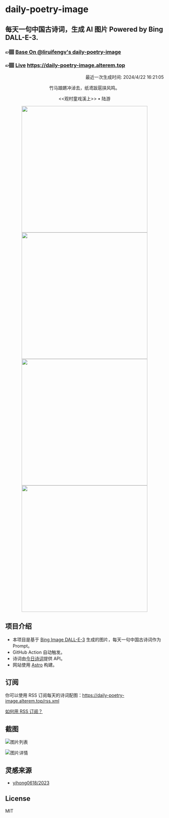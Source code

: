 
# daily-poetry-image

## 每天一句中国古诗词，生成 AI 图片 Powered by Bing DALL-E-3.

### 👉🏽 [Base On @liruifengv's daily-poetry-image](https://github.com/liruifengv/daily-poetry-image)

### 👉🏽 [Live](https://daily-poetry-image.alterem.top/) https://daily-poetry-image.alterem.top

<p align="right">
  最近一次生成时间: 2024/4/22 16:21:05
</p>
<p align="center">
竹马踉蹡冲淖去，纸鸢跋扈挟风鸣。
</p>
<p align="center">
<<观村童戏溪上>> • 陆游
</p>
<p align="center">
<img src="https://tse1.mm.bing.net/th/id/OIG2.zoVdG3GuGH2x5DXumvnZ" height="400" width="400" />
<img src="https://tse2.mm.bing.net/th/id/OIG2.8Yyd7weqg3cIi6o0pILA" height="400" width="400" />
<img src="https://tse4.mm.bing.net/th/id/OIG2.HuaXDph10dsthnY8PtPA" height="400" width="400" />
<img src="https://tse4.mm.bing.net/th/id/OIG2.IXh5TYauAK9U_V.ZBIBI" height="400" width="400" />
</p>

## 项目介绍

-   本项目是基于 [Bing Image DALL-E-3](https://www.bing.com/images/create) 生成的图片，每天一句中国古诗词作为 Prompt。
-   GitHub Action 自动触发。
-   诗词由[今日诗词](https://www.jinrishici.com/)提供 API。
-   网站使用 [Astro](https://astro.build) 构建。

## 订阅

你可以使用 RSS 订阅每天的诗词配图：https://daily-poetry-image.alterem.top/rss.xml

[如何用 RSS 订阅？](https://zhuanlan.zhihu.com/p/55026716)

## 截图

![图片列表](./screenshots/Snipaste_2023-12-28_21-00-26.png)

![图片详情](./screenshots/Snipaste_2023-12-28_21-00-53.png)

## 灵感来源

-   [yihong0618/2023](https://github.com/yihong0618/2023)

## License

MIT

